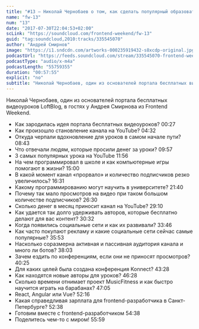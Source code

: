 ```yaml
---
title: "#13 – Николай Чернобаев о том, как сделать популярный образовательный проект на YouTube"
name: "fw-13"
num: "13"
date: "2017-07-30T22:04:53+02:00"
scLink: "https://soundcloud.com/frontend-weekend/fw-13"
guid: "tag:soundcloud,2010:tracks/335545070"
author: "Андрей Смирнов"
image: "https://i1.sndcdn.com/artworks-000235919432-s8xcdp-original.jpg"
podcastUrl: "https://feeds.soundcloud.com/stream/335545070-frontend-weekend-fw-13.m4a"
podcastType: "audio/x-m4a"
podcastLength: "55759355"
duration: "00:57:55"
explicit: "no"
subtitle: "Николай Чернобаев, один из основателей портала бесплатных видеоуроков LoftBlog, в гостях у Андрея Смирнова из Frontend Weekend."
---
```

Николай Чернобаев, один из основателей портала бесплатных видеоуроков LoftBlog, в гостях у Андрея Смирнова из Frontend Weekend.

- Как зародилась идея портала бесплатных видеоуроков? <timecode>00:27</timecode>
- Как произошло становление канала на YouTube? <timecode>04:32</timecode>
- Откуда черпали вдохновление для уроков в самом начале пути? <timecode>08:43</timecode>
- Что отвечали людям, которые просили денег за уроки? <timecode>09:57</timecode>
- 3 самых популярных урока на YouTube <timecode>11:56</timecode>
- На чем программировал в школе и как компьютерные игры помогают в жизни? <timecode>15:00</timecode>
- В какой момент канал «прорвало» и количество подписчиков резко увеличилось? <timecode>16:31</timecode>
- Какому программированию могут научить в университете? <timecode>21:40</timecode>
- Почему так мало просмотров на видео при таком большом количестве подписчиков? <timecode>26:30</timecode>
- Сколько денег в месяц приносит канал на YouTube? <timecode>29:10</timecode>
- Как удается так долго удерживать авторов, которые бесплатно делают для вас контент? <timecode>30:32</timecode>
- Когда появились социальные сети и как их развивали? <timecode>33:46</timecode>
- Как часто покупают рекламу и какие социальные сети сейчас самые популярные? <timecode>35:53</timecode>
- Насколько соразмерна активная и пассивная аудитория канала и много ли ботов? <timecode>38:03</timecode>
- Зачем ездить по конференциям, если они не приносят просмотров? <timecode>40:25</timecode>
- Для каких целей была создана конференция Konnect? <timecode>43:28</timecode>
- Как находятся новые авторы для уроков? <timecode>46:28</timecode>
- Сколько времени отнимает проект MusicFitness и как быстро научится играть на барабанах? <timecode>47:05</timecode>
- React, Angular или Vue? <timecode>52:16</timecode>
- Какая справедливая зарплата для frontend-разработчика в Санкт-Петербурге? <timecode>52:38</timecode>
- Готовим вместе с frontend-разработчиком <timecode>54:38</timecode>
- Поделитесь чем-то с миром! <timecode>55:59</timecode>